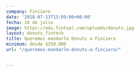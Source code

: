 ```yaml
---
company: Finciero
date: '2018-07-13T13:09:06+00:00'
fecha: 24 de julio
image: https://edu.fintual.com/uploads/donuts.jpg
layout: donuts_fintech
title: Queremos mandarle Donuts a Finciero
minimum: desde $250.000
url: "/queremos-mandarle-donuts-a-finciero/"


---
```

